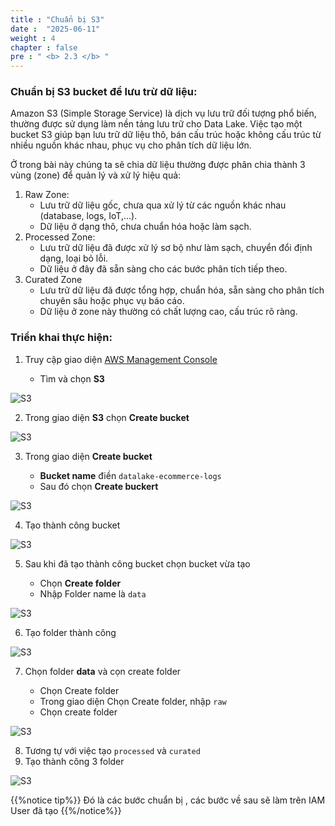 ```yaml
---
title : "Chuẩn bị S3"
date :  "2025-06-11"
weight : 4 
chapter : false
pre : " <b> 2.3 </b> "
---
```


### Chuẩn bị S3 bucket để lưu trừ dữ liệu:

Amazon S3 (Simple Storage Service) là dịch vụ lưu trữ đối tượng phổ biến, thường được sử dụng làm nền tảng lưu trữ cho Data Lake. Việc tạo một bucket S3 giúp bạn lưu trữ dữ liệu thô, bán cấu trúc hoặc không cấu trúc từ nhiều nguồn khác nhau, phục vụ cho phân tích dữ liệu lớn.


Ở trong bài này chúng ta sẽ chia dữ liệu thường được phân chia thành 3 vùng (zone) để quản lý và xử lý hiệu quả:

1. Raw Zone:
    - Lưu trữ dữ liệu gốc, chưa qua xử lý từ các nguồn khác nhau (database, logs, IoT,...).
    - Dữ liệu ở dạng thô, chưa chuẩn hóa hoặc làm sạch.
2. Processed Zone:
    - Lưu trữ dữ liệu đã được xử lý sơ bộ như làm sạch, chuyển đổi định dạng, loại bỏ lỗi.
    - Dữ liệu ở đây đã sẵn sàng cho các bước phân tích tiếp theo.
3. Curated Zone
    - Lưu trữ dữ liệu đã được tổng hợp, chuẩn hóa, sẵn sàng cho phân tích chuyên sâu hoặc phục vụ báo cáo.
    - Dữ liệu ở zone này thường có chất lượng cao, cấu trúc rõ ràng.
### Triển khai thực hiện:

1. Truy cập giao diện [AWS Management Console](https://console.aws.amazon.com)

    - Tìm và chọn **S3**

![S3](/images/4.s3/0001-creates3.png)

2. Trong giao diện **S3** chọn **Create bucket**

![S3](/images/4.s3/0002-creates3.png)

3. Trong giao diện **Create bucket**

    - **Bucket name** điền ``datalake-ecommerce-logs ``
    - Sau đó chọn **Create buckert**

![S3](/images/4.s3/0003-creates3.png)


4. Tạo thành công bucket

![S3](/images/4.s3/0004-creates3.png)

5. Sau khi đã tạo thành công bucket chọn bucket vừa tạo

    - Chọn **Create folder**
    - Nhập Folder name là ``data ``

![S3](/images/4.s3/0006-creates3.png)

6. Tạo folder thành công

![S3](/images/4.s3/0007-creates3.png)

7. Chọn folder **data** và cọn create folder

    - Chọn Create folder
    - Trong giao diện Chọn Create folder, nhập ``raw``
    - Chọn create folder 

![S3](/images/4.s3/0008-creates3.png)

8. Tương tự với việc tạo ``processed`` và ``curated``
9. Tạo thành công 3 folder 

![S3](/images/4.s3/0011-s3.png)

 {{%notice tip%}}
Đó là các bước chuẩn bị , các bước về sau sẽ làm trên IAM User đã tạo 
{{%/notice%}}


  
